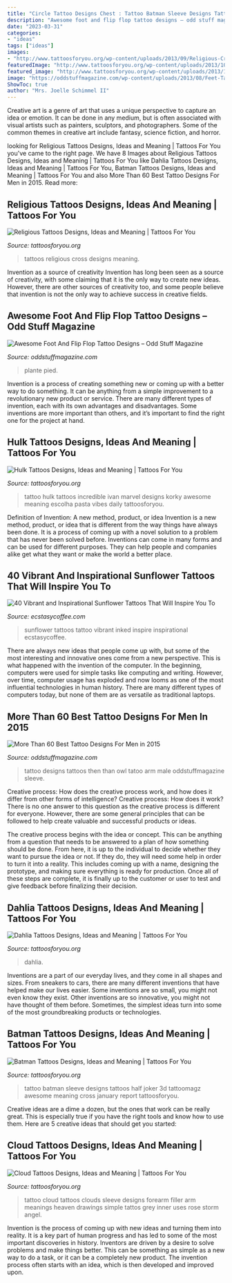 ```yaml
---
title: "Circle Tattoo Designs Chest : Tattoo Batman Sleeve Designs Tattoos Half Joker 3d Tattoomagz Awesome Meaning Cross January Report Tattoosforyou"
description: "Awesome foot and flip flop tattoo designs – odd stuff magazine"
date: "2023-03-31"
categories:
- "ideas"
tags: ["ideas"]
images:
- "http://www.tattoosforyou.org/wp-content/uploads/2013/09/Religious-Cross-Tattoos-1024x680.jpg"
featuredImage: "http://www.tattoosforyou.org/wp-content/uploads/2013/10/Cloud-Tattoos.jpg"
featured_image: "http://www.tattoosforyou.org/wp-content/uploads/2013/10/Batman-Tattoo-Sleeve.jpg"
image: "https://oddstuffmagazine.com/wp-content/uploads/2013/08/Feet-Tattoo-Designs-42.jpg"
ShowToc: true
author: "Mrs. Joelle Schimmel II"
---
```



Creative art is a genre of art that uses a unique perspective to capture an idea or emotion. It can be done in any medium, but is often associated with visual artists such as painters, sculptors, and photographers. Some of the common themes in creative art include fantasy, science fiction, and horror.

	

		
looking for Religious Tattoos Designs, Ideas and Meaning | Tattoos For You you've came to the right page. We have 8 Images about Religious Tattoos Designs, Ideas and Meaning | Tattoos For You like Dahlia Tattoos Designs, Ideas and Meaning | Tattoos For You, Batman Tattoos Designs, Ideas and Meaning | Tattoos For You and also More Than 60 Best Tattoo Designs For Men in 2015. Read more:
		
    
## Religious Tattoos Designs, Ideas And Meaning | Tattoos For You

<img loading=lazy src="http://www.tattoosforyou.org/wp-content/uploads/2013/09/Religious-Cross-Tattoos-1024x680.jpg" onerror="this.onerror=null;this.src='https://tse1.mm.bing.net/th?id=OIP.PrUkYSroL3-OGiynyo_-vQHaE6&amp;pid=15.1';" alt="Religious Tattoos Designs, Ideas and Meaning | Tattoos For You">

_Source: tattoosforyou.org_

>tattoos religious cross designs meaning. 

	

Invention as a source of creativity
Invention has long been seen as a source of creativity, with some claiming that it is the only way to create new ideas. However, there are other sources of creativity too, and some people believe that invention is not the only way to achieve success in creative fields.

    
## Awesome Foot And Flip Flop Tattoo Designs – Odd Stuff Magazine

<img loading=lazy src="https://oddstuffmagazine.com/wp-content/uploads/2013/08/Feet-Tattoo-Designs-42.jpg" onerror="this.onerror=null;this.src='https://tse4.mm.bing.net/th?id=OIP.J41SCMpCkMpFfzPOER_fsQHaJ4&amp;pid=15.1';" alt="Awesome Foot And Flip Flop Tattoo Designs – Odd Stuff Magazine">

_Source: oddstuffmagazine.com_

>plante pied. 

	

Invention is a process of creating something new or coming up with a better way to do something. It can be anything from a simple improvement to a revolutionary new product or service. There are many different types of invention, each with its own advantages and disadvantages. Some inventions are more important than others, and it’s important to find the right one for the project at hand.

    
## Hulk Tattoos Designs, Ideas And Meaning | Tattoos For You

<img loading=lazy src="https://www.tattoosforyou.org/wp-content/uploads/2017/08/Tattoos-of-Hulk.jpg" onerror="this.onerror=null;this.src='https://tse4.mm.bing.net/th?id=OIP.nwNYiby9beFb3BnriqOOCAHaMX&amp;pid=15.1';" alt="Hulk Tattoos Designs, Ideas and Meaning | Tattoos For You">

_Source: tattoosforyou.org_

>tattoo hulk tattoos incredible ivan marvel designs korky awesome meaning escolha pasta vibes daily tattoosforyou. 

	

Definition of Invention: A new method, product, or idea
Invention is a new method, product, or idea that is different from the way things have always been done. It is a process of coming up with a novel solution to a problem that has never been solved before. Inventions can come in many forms and can be used for different purposes. They can help people and companies alike get what they want or make the world a better place.

    
## 40 Vibrant And Inspirational Sunflower Tattoos That Will Inspire You To

<img loading=lazy src="https://i0.wp.com/www.ecstasycoffee.com/wp-content/uploads/2016/09/Sunflower-tattoo-design-3.jpg" onerror="this.onerror=null;this.src='https://tse1.mm.bing.net/th?id=OIP.rxA2aG1ws8zyeI5s6aZiQwHaJ4&amp;pid=15.1';" alt="40 Vibrant and Inspirational Sunflower Tattoos That Will Inspire You To">

_Source: ecstasycoffee.com_

>sunflower tattoos tattoo vibrant inked inspire inspirational ecstasycoffee. 

	

There are always new ideas that people come up with, but some of the most interesting and innovative ones come from a new perspective. This is what happened with the invention of the computer. In the beginning, computers were used for simple tasks like computing and writing. However, over time, computer usage has exploded and now looms as one of the most influential technologies in human history. There are many different types of computers today, but none of them are as versatile as traditional laptops.

    
## More Than 60 Best Tattoo Designs For Men In 2015

<img loading=lazy src="https://oddstuffmagazine.com/wp-content/uploads/2013/09/Best-tattoo-designs-for-Men-19-539x800.jpg" onerror="this.onerror=null;this.src='https://tse2.mm.bing.net/th?id=OIP.aaRd9T5jHle0MQaT48wnaAHaK_&amp;pid=15.1';" alt="More Than 60 Best Tattoo Designs For Men in 2015">

_Source: oddstuffmagazine.com_

>tattoo designs tattoos then than owl tatoo arm male oddstuffmagazine sleeve. 

	

Creative process: How does the creative process work, and how does it differ from other forms of intelligence?
Creative process: How does it work?
There is no one answer to this question as the creative process is different for everyone. However, there are some general principles that can be followed to help create valuable and successful products or ideas. 

The creative process begins with the idea or concept. This can be anything from a question that needs to be answered to a plan of how something should be done. From here, it is up to the individual to decide whether they want to pursue the idea or not. If they do, they will need some help in order to turn it into a reality. This includes coming up with a name, designing the prototype, and making sure everything is ready for production. Once all of these steps are complete, it is finally up to the customer or user to test and give feedback before finalizing their decision.

    
## Dahlia Tattoos Designs, Ideas And Meaning | Tattoos For You

<img loading=lazy src="https://www.tattoosforyou.org/wp-content/uploads/2016/03/Dahlia-Tattoos.jpg" onerror="this.onerror=null;this.src='https://tse1.mm.bing.net/th?id=OIP.9bm_PVuODtEEXZ73K5Ac_wHaJ6&amp;pid=15.1';" alt="Dahlia Tattoos Designs, Ideas and Meaning | Tattoos For You">

_Source: tattoosforyou.org_

>dahlia. 

	

Inventions are a part of our everyday lives, and they come in all shapes and sizes. From sneakers to cars, there are many different inventions that have helped make our lives easier. Some inventions are so small, you might not even know they exist. Other inventions are so innovative, you might not have thought of them before. Sometimes, the simplest ideas turn into some of the most groundbreaking products or technologies.

    
## Batman Tattoos Designs, Ideas And Meaning | Tattoos For You

<img loading=lazy src="http://www.tattoosforyou.org/wp-content/uploads/2013/10/Batman-Tattoo-Sleeve.jpg" onerror="this.onerror=null;this.src='https://tse2.mm.bing.net/th?id=OIP.tf2kRSTzdQGAdwg2aySsfwHaJ7&amp;pid=15.1';" alt="Batman Tattoos Designs, Ideas and Meaning | Tattoos For You">

_Source: tattoosforyou.org_

>tattoo batman sleeve designs tattoos half joker 3d tattoomagz awesome meaning cross january report tattoosforyou. 

	

Creative ideas are a dime a dozen, but the ones that work can be really great. This is especially true if you have the right tools and know how to use them. Here are 5 creative ideas that should get you started:

    
## Cloud Tattoos Designs, Ideas And Meaning | Tattoos For You

<img loading=lazy src="http://www.tattoosforyou.org/wp-content/uploads/2013/10/Cloud-Tattoos.jpg" onerror="this.onerror=null;this.src='https://tse2.mm.bing.net/th?id=OIP.KHsRUWGyFWuVf55nnBJxIQHaLH&amp;pid=15.1';" alt="Cloud Tattoos Designs, Ideas and Meaning | Tattoos For You">

_Source: tattoosforyou.org_

>tattoo cloud tattoos clouds sleeve designs forearm filler arm meanings heaven drawings simple tattos grey inner uses rose storm angel. 

	

Invention is the process of coming up with new ideas and turning them into reality. It is a key part of human progress and has led to some of the most important discoveries in history. Inventors are driven by a desire to solve problems and make things better. This can be something as simple as a new way to do a task, or it can be a completely new product. The invention process often starts with an idea, which is then developed and improved upon.

